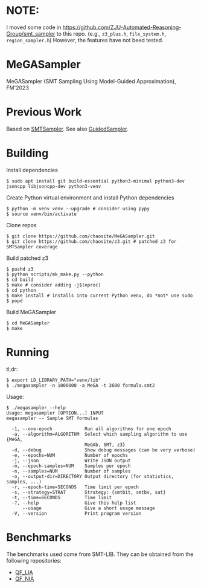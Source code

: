 
# NOTE:

I moved some code in https://github.com/ZJU-Automated-Reasoning-Group/smt_sampler to this repo. (e.g., `z3_plus.h`, `file_system.h`, `region_sampler.h`)
However, the features have not beed tested.


# MeGASampler
MeGASampler (SMT Sampling Using Model-Guided Approximation), FM'2023

# Previous Work

Based on [SMTSampler](https://github.com/RafaelTupynamba/SMTSampler). See also [GuidedSampler](https://github.com/RafaelTupynamba/GuidedSampler).

# Building

Install dependencies

```
$ sudo apt install git build-essential python3-minimal python3-dev jsoncpp libjsoncpp-dev python3-venv
```

Create Python virtual environment and install Python dependencies

```
$ python -m venv venv --upgrade # consider using pypy
$ source venv/bin/activate
```

Clone repos

```
$ git clone https://github.com/chaosite/MeGASampler.git
$ git clone https://github.com/chaosite/z3.git # patched z3 for SMTSampler coverage
```

Build patched z3
```
$ pushd z3
$ python scripts/mk_make.py --python
$ cd build
$ make # consider adding -j$(nproc)
$ cd python
$ make install # installs into current Python venv, do *not* use sudo
$ popd
```

Build MeGASampler

```
$ cd MeGASampler
$ make
```

# Running

tl;dr:

```
$ export LD_LIBRARY_PATH="venv/lib"
$ ./megasampler -n 1000000 -a MeGA -t 3600 formula.smt2
```

Usage:

```
$ ./megasampler --help
Usage: megasampler [OPTION...] INPUT
megasampler -- Sample SMT formulas

  -1, --one-epoch            Run all algorithms for one epoch
  -a, --algorithm=ALGORITHM  Select which sampling algorithm to use {MeGA,
                             MeGAb, SMT, z3}
  -d, --debug                Show debug messages (can be very verbose)
  -e, --epochs=NUM           Number of epochs
  -j, --json                 Write JSON output
  -m, --epoch-samples=NUM    Samples per epoch
  -n, --samples=NUM          Number of samples
  -o, --output-dir=DIRECTORY Output directory (for statistics, samples, ...)
  -r, --epoch-time=SECONDS   Time limit per epoch
  -s, --strategy=STRAT       Strategy: {smtbit, smtbv, sat}
  -t, --time=SECONDS         Time limit
  -?, --help                 Give this help list
      --usage                Give a short usage message
  -V, --version              Print program version
```

# Benchmarks

The benchmarks used come from SMT-LIB. They can be obtained from the following
repositories:

 * [QF_LIA](https://clc-gitlab.cs.uiowa.edu:2443/SMT-LIB-benchmarks/QF_LIA)
 * [QF_NIA](https://clc-gitlab.cs.uiowa.edu:2443/SMT-LIB-benchmarks/QF_NIA)
